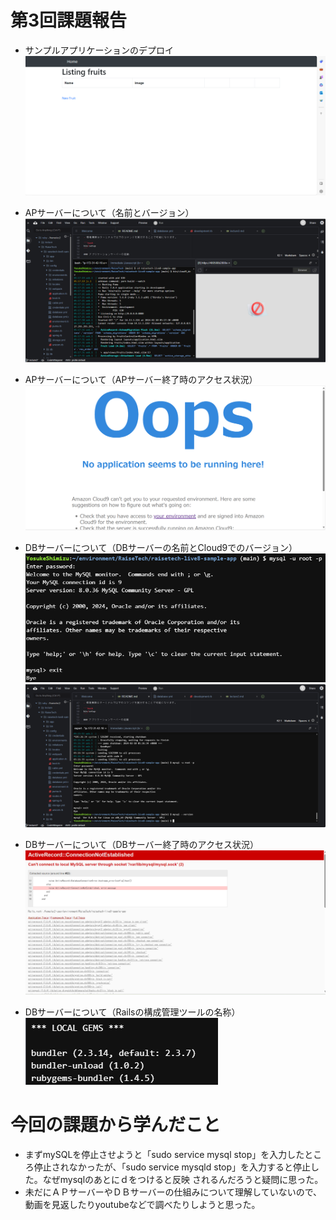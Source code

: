 # 第3回課題報告

- サンプルアプリケーションのデプロイ
![サンプルアプリケーションのデプロイ.png](lecture3/サンプルアプリケーションのデプロイ.png)

- APサーバーについて（名前とバージョン）
![APサーバーと名前とバージョン.png](lecture3/APサーバーの名前とver.png)

- APサーバーについて（APサーバー終了時のアクセス状況）
![アクセス.png](lecture3/アクセス.png)

- DBサーバーについて（DBサーバーの名前とCloud9でのバージョン）
![mysql名称.png](lecture3/mysql名称.png)
![version.png](lecture3/version.png)

- DBサーバーについて（DBサーバー終了時のアクセス状況）
![DBアクセス.png](lecture3/DBアクセス.png)

- DBサーバーについて（Railsの構成管理ツールの名称）
![bundler.png](lecture3/bundler.png)

# 今回の課題から学んだこと
- まずmySQLを停止させようと「sudo service mysql stop」を入力したところ停止されなかったが、「sudo service mysqld stop」を入力すると停止した。なぜmysqlのあとにｄをつけると反映
されるんだろうと疑問に思った。
- 未だにＡＰサーバーやＤＢサーバーの仕組みについて理解していないので、動画を見返したりyoutubeなどで調べたりしようと思った。
